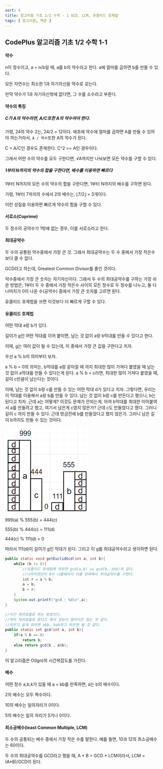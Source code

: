 ```yaml
---
sort: 4
title: 알고리즘 기초 1/2 수학 - 1 GCD, LCM, 유클리드 호제법
tags: [ 알고리즘, 백준 ]
---
```


## CodePlus 알고리즘 기초 1/2 수학 1-1

#### 약수

n이 정수이고, a = n/b일 때, a를 b의 약수라고 한다. a에 얼마를 곱하면 b를 만들 수 있다.

모든 자연수는 최소한 1과 자기자신을 약수로 갖는다.

만약 약수가 1과 자기자신밖에 없다면, 그 수를 소수라고 부른다.

#### 약수의 특징

##### C가 A의 약수라면, A/C또한 A의 약수여야 한다. 

가령, 24의 약수 2는, 24/2 = 12이다. 애초에 약수에 얼마를 곱하면 A를 만들 수 있어야 하는거라서, `A / 약수`또한 A의 약수가 된다.

C = A/C인 경우도 존재한다. C^2 == A인 경우이다.

그래서 어떤 수의 약수를 모두 구한다면, √A까지만 나눠보면 모든 약수를 구할 수 있다.

##### 1부터 N까지의 약수의 합을 구한다면, 배수를 이용하면 빠르다

1부터 N까지의 모든 수의 약수의 합을 구한다면, 1부터 N까지의 배수를 구하면 된다.

가령, 1부터 7까지의 수에서 2의 배수는, ⌊7/2⌋ = 3개이다.

이런 성질을 이용하면 빠르게 약수의 합을 구할 수 있다.

#### 서로소(Coprime)

두 정수의 공약수가 1밖에 없는 경우, 이를 서로소라고 한다.

#### 최대공약수

두 수의 공통된 약수중에서 가장 큰 것. 그래서 최대공약수는 두 수 중에서 가장 작은수보다 클 수 없다.

GCD라고 하는데, Greatest Common Divisor를 줄인 것이다.

약수중에서 가장 큰 숫자는 자기자신이다. 그래서 두 수의 최대공약수를 구하는 가장 쉬운 방법은, 1부터 두 수 중에서 가장 작은수 사이의 모든 정수로 두 정수를 나누고,  둘 다 나머지가 0이 나온 수(공약수)  중에서 가장 큰 숫자를 고르면 된다.

유클리드 호제법을 쓰면 이것보다 더 빠르게 구할 수 있다.

#### 유클리드 호제법

어떤 막대 a랑 b가 있다.

길이가 g인 어떤 막대를 이어 붙이면, 남는 것 없이 a랑 b막대를 만들 수 있다고 한다.

이때, g는 여러 값이 될 수 있는데, 이 중에서 가장 큰 값을 구한다고 치자.

우선 a % b의 의미부터 보자.

a % b = 0의 의미는, b막대를 a랑 같아질 때 까지 최대한 많이 가져다 붙였을 때 남는것 없이 a막대를 만들 수 있다는게 된다. a % b = c라면, 최대한 많이 가져다 붙였을 때, 길이 c만큼이 남는다는 것이다. 

이때, 남는 것 없이 b랑 c를 만들 수 있는 어떤 막대 d가 있다고 치자. 그렇다면, 우리는 이 막대를 이용해서 a랑 b를 만들 수 있다. 남는 것 없이 b랑 c를 만든다고 했으니, b는 된다고 치자. 근데 a는 어떻게? 이것도 문제가 안되는게, 아까 b막대를 최대한 이어붙여서 a를 만들려고 했고, 여기서 남은게 c였지 않은가? 근데 c도 만들었다고 했다. 그러니 길이 c 까지 만들 수 있다. 근데 방금전에 b를 만들었다고 했지 않은가. 그러니 남은 길이 b까지도 만들 수 있는 것이다. 

![image-20210116164040988](../../TIL/image-20210116164040988.png)

999(a) % 555(b) = 444(c)

555(b) % 444(c) = 111(d)

444(c) % 111(d) = 0

따라서 111(d)이 길이가 g인 막대가 된다. 그리고 이 g를 최대공약수라고 생각하면 된다.

```java
public static void getEuclidGcd(int a, int b){
    while (b != 0){
        //유클리드 호제법에 따르면 gcd(a,b) == gcd(b, a%b)와 같다.
        //나머지연산이 0이 나올때까지 이를 반복해서 최대공약수를 구한다. 
        int r = a % b;
        a = b;
        b = r;
    }
    System.out.printf("gcd : %d\n",a);
}
```

```java
//이건 재귀호출로 푸는 방법이다.
//딱히 재귀호출로 푼다고 해서 성능이 떨어지진 않는 것 같다.
//외우기 쉽게 하려면 abb, bab라고 외우면 될 것 같다.
public static int gcd(int a, int b){
    if(a % b == 0)
        return b;
    else return gcd(b , a%b);
}
```



이 알고리즘은 O(lgn)의 시간복잡도를 가진다.

#### 배수

어떤 정수 a,b,k가 있을 때 a = kb를 만족하면, a는 b의 배수이다.

2의 배수는 모두 짝수이다.

10의 배수는 일의자리가 0이다.

5의 배수는 일의 자리가 5거나 0이다.

#### 최소공배수(least Common Multiple, LCM)

두 수의 공통되는 배수 중에서 가장 작은 수를 말한다. 예를 들면, 10과 12의 최소공배수는 60이다.

두 수의 최대공약수를 GCD라고 했을 때, A * B = GCD * LCM이라서, LCM = (A*B)/GCD이 된다.
